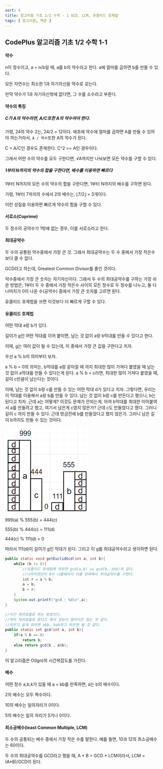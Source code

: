 ```yaml
---
sort: 4
title: 알고리즘 기초 1/2 수학 - 1 GCD, LCM, 유클리드 호제법
tags: [ 알고리즘, 백준 ]
---
```


## CodePlus 알고리즘 기초 1/2 수학 1-1

#### 약수

n이 정수이고, a = n/b일 때, a를 b의 약수라고 한다. a에 얼마를 곱하면 b를 만들 수 있다.

모든 자연수는 최소한 1과 자기자신을 약수로 갖는다.

만약 약수가 1과 자기자신밖에 없다면, 그 수를 소수라고 부른다.

#### 약수의 특징

##### C가 A의 약수라면, A/C또한 A의 약수여야 한다. 

가령, 24의 약수 2는, 24/2 = 12이다. 애초에 약수에 얼마를 곱하면 A를 만들 수 있어야 하는거라서, `A / 약수`또한 A의 약수가 된다.

C = A/C인 경우도 존재한다. C^2 == A인 경우이다.

그래서 어떤 수의 약수를 모두 구한다면, √A까지만 나눠보면 모든 약수를 구할 수 있다.

##### 1부터 N까지의 약수의 합을 구한다면, 배수를 이용하면 빠르다

1부터 N까지의 모든 수의 약수의 합을 구한다면, 1부터 N까지의 배수를 구하면 된다.

가령, 1부터 7까지의 수에서 2의 배수는, ⌊7/2⌋ = 3개이다.

이런 성질을 이용하면 빠르게 약수의 합을 구할 수 있다.

#### 서로소(Coprime)

두 정수의 공약수가 1밖에 없는 경우, 이를 서로소라고 한다.

#### 최대공약수

두 수의 공통된 약수중에서 가장 큰 것. 그래서 최대공약수는 두 수 중에서 가장 작은수보다 클 수 없다.

GCD라고 하는데, Greatest Common Divisor를 줄인 것이다.

약수중에서 가장 큰 숫자는 자기자신이다. 그래서 두 수의 최대공약수를 구하는 가장 쉬운 방법은, 1부터 두 수 중에서 가장 작은수 사이의 모든 정수로 두 정수를 나누고,  둘 다 나머지가 0이 나온 수(공약수)  중에서 가장 큰 숫자를 고르면 된다.

유클리드 호제법을 쓰면 이것보다 더 빠르게 구할 수 있다.

#### 유클리드 호제법

어떤 막대 a랑 b가 있다.

길이가 g인 어떤 막대를 이어 붙이면, 남는 것 없이 a랑 b막대를 만들 수 있다고 한다.

이때, g는 여러 값이 될 수 있는데, 이 중에서 가장 큰 값을 구한다고 치자.

우선 a % b의 의미부터 보자.

a % b = 0의 의미는, b막대를 a랑 같아질 때 까지 최대한 많이 가져다 붙였을 때 남는것 없이 a막대를 만들 수 있다는게 된다. a % b = c라면, 최대한 많이 가져다 붙였을 때, 길이 c만큼이 남는다는 것이다. 

이때, 남는 것 없이 b랑 c를 만들 수 있는 어떤 막대 d가 있다고 치자. 그렇다면, 우리는 이 막대를 이용해서 a랑 b를 만들 수 있다. 남는 것 없이 b랑 c를 만든다고 했으니, b는 된다고 치자. 근데 a는 어떻게? 이것도 문제가 안되는게, 아까 b막대를 최대한 이어붙여서 a를 만들려고 했고, 여기서 남은게 c였지 않은가? 근데 c도 만들었다고 했다. 그러니 길이 c 까지 만들 수 있다. 근데 방금전에 b를 만들었다고 했지 않은가. 그러니 남은 길이 b까지도 만들 수 있는 것이다. 

![image-20210116164040988](../../TIL/image-20210116164040988.png)

999(a) % 555(b) = 444(c)

555(b) % 444(c) = 111(d)

444(c) % 111(d) = 0

따라서 111(d)이 길이가 g인 막대가 된다. 그리고 이 g를 최대공약수라고 생각하면 된다.

```java
public static void getEuclidGcd(int a, int b){
    while (b != 0){
        //유클리드 호제법에 따르면 gcd(a,b) == gcd(b, a%b)와 같다.
        //나머지연산이 0이 나올때까지 이를 반복해서 최대공약수를 구한다. 
        int r = a % b;
        a = b;
        b = r;
    }
    System.out.printf("gcd : %d\n",a);
}
```

```java
//이건 재귀호출로 푸는 방법이다.
//딱히 재귀호출로 푼다고 해서 성능이 떨어지진 않는 것 같다.
//외우기 쉽게 하려면 abb, bab라고 외우면 될 것 같다.
public static int gcd(int a, int b){
    if(a % b == 0)
        return b;
    else return gcd(b , a%b);
}
```



이 알고리즘은 O(lgn)의 시간복잡도를 가진다.

#### 배수

어떤 정수 a,b,k가 있을 때 a = kb를 만족하면, a는 b의 배수이다.

2의 배수는 모두 짝수이다.

10의 배수는 일의자리가 0이다.

5의 배수는 일의 자리가 5거나 0이다.

#### 최소공배수(least Common Multiple, LCM)

두 수의 공통되는 배수 중에서 가장 작은 수를 말한다. 예를 들면, 10과 12의 최소공배수는 60이다.

두 수의 최대공약수를 GCD라고 했을 때, A * B = GCD * LCM이라서, LCM = (A*B)/GCD이 된다.
